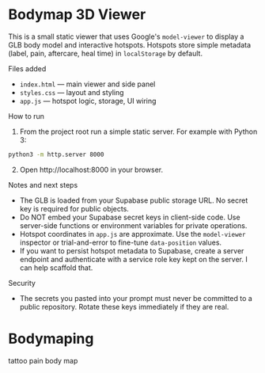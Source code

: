 # Bodymap 3D Viewer

This is a small static viewer that uses Google's `model-viewer` to display a GLB body model and interactive hotspots. Hotspots store simple metadata (label, pain, aftercare, heal time) in `localStorage` by default.

Files added
- `index.html` — main viewer and side panel
- `styles.css` — layout and styling
- `app.js` — hotspot logic, storage, UI wiring

How to run

1. From the project root run a simple static server. For example with Python 3:

```bash
python3 -m http.server 8000
```

2. Open http://localhost:8000 in your browser.

Notes and next steps
- The GLB is loaded from your Supabase public storage URL. No secret key is required for public objects.
- Do NOT embed your Supabase secret keys in client-side code. Use server-side functions or environment variables for private operations.
- Hotspot coordinates in `app.js` are approximate. Use the `model-viewer` inspector or trial-and-error to fine-tune `data-position` values.
- If you want to persist hotspot metadata to Supabase, create a server endpoint and authenticate with a service role key kept on the server. I can help scaffold that.

Security
- The secrets you pasted into your prompt must never be committed to a public repository. Rotate these keys immediately if they are real.
# Bodymaping
 tattoo pain body map
